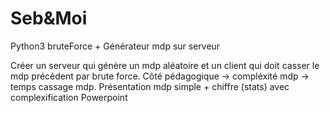 # Seb&Moi
Python3 bruteForce + Générateur mdp sur serveur

Créer un serveur qui génère un mdp aléatoire et un client qui doit casser le mdp précédent par brute force.
Côté pédagogique -> compléxité mdp -> temps cassage mdp.
Présentation mdp simple + chiffre (stats) avec complexification 
Powerpoint
